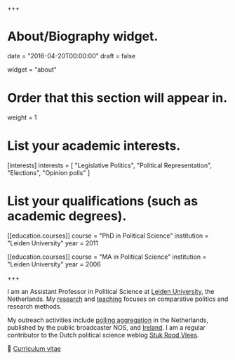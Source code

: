 +++
# About/Biography widget.

date = "2016-04-20T00:00:00"
draft = false

widget = "about"

# Order that this section will appear in.
weight = 1

# List your academic interests.
[interests]
  interests = [
    "Legislative Politics",
	"Political Representation",
    "Elections",
	"Opinion polls"
  ]

# List your qualifications (such as academic degrees).
[[education.courses]]
  course = "PhD in Political Science"
  institution = "Leiden University"
  year = 2011

[[education.courses]]
  course = "MA in Political Science"
  institution = "Leiden University"
  year = 2006


+++

I am an Assistant Professor in Political Science at [Leiden University](https://www.universiteitleiden.nl/en/staffmembers/tom-louwerse), the Netherlands. My [research](#projects) and [teaching](#teaching) focuses on comparative politics and research methods. 

My outreach activities include [polling aggregation](http://peilingwijzer.tomlouwerse.nl) in the Netherlands, published by the public broadcaster NOS, and [Ireland](http://www.pollingindicator.com). I am a regular contributor to the Dutch political science weblog [Stuk Rood Vlees](http://www.stukroodvlees.nl).

:page_facing_up: [Curriculum vitae](pdf/CV.pdf)